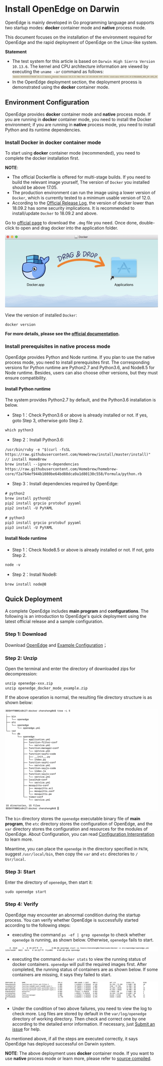 # Install OpenEdge on Darwin

OpenEdge is mainly developed in Go programming language and supports two startup modes: **docker** container mode and **native** process mode.

This document focuses on the installation of the environment required for OpenEdge and the rapid deployment of OpenEdge on the Linux-like system.

**Statement**

- The test system for this article is based on `Darwin High Sierra Version 10.13.6`. The kernel and CPU architecture information are viewed by executing the `uname -ar` command as follows:
![darwin kernel detail](../../images/setup/os-darwin.png)
- In the OpenEdge deployment section, the deployment process is demonstrated using the **docker** container mode.

## Environment Configuration

OpenEdge provides **docker** container mode and **native** process mode. If you are running in **docker** container mode, you need to install the Docker environment; if you are running in **native** process mode, you need to install Python and its runtime dependencies.

### Install Docker in **docker** container mode

To start using **docker** container mode (recommended), you need to complete the docker installation first.

**NOTE**:

- The official Dockerfile is offered for multi-stage builds. If you need to build the relevant image yourself, The version of `Docker` you installed should be above 17.05.
- The production environment can run the image using a lower version of `Docker`, which is currently tested to a minimum usable version of 12.0.
- According to the [Official Release Log](https://docs.docker.com/engine/release-notes/#18092), the version of docker lower than 18.09.2 has some security implications. It is recommended to install/update `Docker` to 18.09.2 and above.

Go to [official page](https://hub.docker.com/editions/community/docker-ce-desktop-mac) to download the `.dmg` file you need. Once done, double-click to open and drag docker into the application folder.

![Install On Darwin](../../images/setup/docker-install-on-mac.png)

View the version of installed `Docker`:

```shell
docker version
```

**For more details, please see the [official documentation](https://docs.docker.com/install/).**

### Install prerequisites in **native** process mode

OpenEdge provides Python and Node runtime. If you plan to use the native process mode, you need to install prerequisites first. The corresponding versions for Python runtime are Python2.7 and Python3.6, and Node8.5 for Node runtime. Besides, users can also choose other versions, but they must ensure compatibility.

#### Install Python runtime

The system provides Python2.7 by default, and the Python3.6 installation is below.

- Step 1：Check Python3.6 or above is already installed or not. If yes, goto Step 3, otherwise goto Step 2.

```shell
which python3
```

- Step 2：Install Python3.6:

```shell
/usr/bin/ruby -e "$(curl -fsSL https://raw.githubusercontent.com/Homebrew/install/master/install)"  // install HomeBrew
brew install --ignore-dependencies https://raw.githubusercontent.com/Homebrew/homebrew-core/f2a764ef944b1080be64bd88dca9a1d80130c558/Formula/python.rb
```

- Step 3：Install dependencies required by OpenEdge:

```shell
# python2
brew install python@2
pip2 install grpcio protobuf pyyaml
pip2 install -U PyYAML

# python3
pip3 install grpcio protobuf pyyaml
pip3 install -U PyYAML
```

#### Install Node runtime

- Step 1：Check Node8.5 or above is already installed or not. If not, goto Step 2.

```shell
node -v
```

- Step 2：Install Node8:

```shell
brew install node@8
```

## Quick Deployment

A complete OpenEdge includes **main program** and **configurations**. The following is an introduction to OpenEdge's quick deployment using the latest official release and a sample configuration.

### Step 1: Download

Download [OpenEdge](../Resources-download.md) and [Example Configuration](https://github.com/baidu/openedge/releases/download/0.1.4/openedge_docker_mode_example.zip)；

### Step 2: Unzip

Open the terminal and enter the directory of downloaded zips for decompression:

```shell
unzip openedge-xxx.zip
unzip openedge_docker_mode_example.zip
```

If the above operation is normal, the resulting file directory structure is as shown below:

![OpenEdge directory](../../images/setup/openedge-dir.png)

The `bin` directory stores the `openedge` executable binary file of **main program**, the `etc` directory stores the configuration of OpenEdge, and the `var` directory stores the configuration and resources for the modules of OpenEdge. About Configuration, you can read [Configuration Interpretation](../tutorials/Config-interpretation.md) to learn more.

Meantime, you can place the `openedge` in the directory specified in `PATH`, suggest `/usr/local/bin`, then copy the `var` and `etc` directories to `/ Usr/local`.

### Step 3: Start

Enter the directory of `openedge`, then start it:

```shell
sudo openedge start
```

### Step 4: Verify

OpenEdge may encounter an abnormal condition during the startup process. You can verify whether OpenEdge is successfully started according to the following steps:

- executing the command `ps -ef | grep openedge` to check whether `openedge` is running, as shown below. Otherwise, `openedge` fails to start.

![OpenEdge](../../images/setup/openedge-started-thread.png)

- executing the command `docker stats` to view the running status of docker containers. `openedge` will pull the required images first. After completed, the running status of containers are as shown below. If some containers are missing, it says they failed to start.

![docker stats](../../images/setup/docker-stats.png)

- Under the condition of two above failures, you need to view the log to check more. Log files are stored by default in the `var/log/openedge` directory of working directory. Then check and correct one by one according to the detailed error information. If necessary, just [Submit an issue](https://github.com/baidu/openedge/issues) for help.

As mentioned above, if all the steps are executed correctly, it says OpenEdge has deployed successful on Darwin system.

**NOTE**: The above deployment uses **docker** container mode. If you want to use **native** process mode or learn more, please refer to [source compiled](./Build-OpenEdge-from-Source.md).
